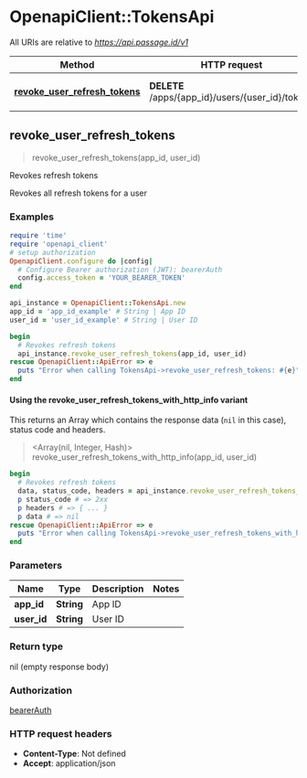 # OpenapiClient::TokensApi

All URIs are relative to *https://api.passage.id/v1*

| Method | HTTP request | Description |
| ------ | ------------ | ----------- |
| [**revoke_user_refresh_tokens**](TokensApi.md#revoke_user_refresh_tokens) | **DELETE** /apps/{app_id}/users/{user_id}/tokens | Revokes refresh tokens |


## revoke_user_refresh_tokens

> revoke_user_refresh_tokens(app_id, user_id)

Revokes refresh tokens

Revokes all refresh tokens for a user

### Examples

```ruby
require 'time'
require 'openapi_client'
# setup authorization
OpenapiClient.configure do |config|
  # Configure Bearer authorization (JWT): bearerAuth
  config.access_token = 'YOUR_BEARER_TOKEN'
end

api_instance = OpenapiClient::TokensApi.new
app_id = 'app_id_example' # String | App ID
user_id = 'user_id_example' # String | User ID

begin
  # Revokes refresh tokens
  api_instance.revoke_user_refresh_tokens(app_id, user_id)
rescue OpenapiClient::ApiError => e
  puts "Error when calling TokensApi->revoke_user_refresh_tokens: #{e}"
end
```

#### Using the revoke_user_refresh_tokens_with_http_info variant

This returns an Array which contains the response data (`nil` in this case), status code and headers.

> <Array(nil, Integer, Hash)> revoke_user_refresh_tokens_with_http_info(app_id, user_id)

```ruby
begin
  # Revokes refresh tokens
  data, status_code, headers = api_instance.revoke_user_refresh_tokens_with_http_info(app_id, user_id)
  p status_code # => 2xx
  p headers # => { ... }
  p data # => nil
rescue OpenapiClient::ApiError => e
  puts "Error when calling TokensApi->revoke_user_refresh_tokens_with_http_info: #{e}"
end
```

### Parameters

| Name | Type | Description | Notes |
| ---- | ---- | ----------- | ----- |
| **app_id** | **String** | App ID |  |
| **user_id** | **String** | User ID |  |

### Return type

nil (empty response body)

### Authorization

[bearerAuth](../README.md#bearerAuth)

### HTTP request headers

- **Content-Type**: Not defined
- **Accept**: application/json

